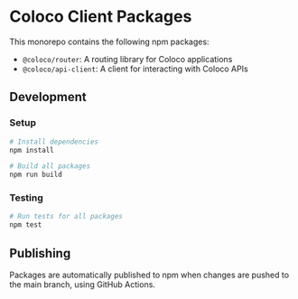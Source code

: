 # Coloco Client Packages

This monorepo contains the following npm packages:

- `@coloco/router`: A routing library for Coloco applications
- `@coloco/api-client`: A client for interacting with Coloco APIs

## Development

### Setup

```bash
# Install dependencies
npm install

# Build all packages
npm run build
```

### Testing

```bash
# Run tests for all packages
npm test
```

## Publishing

Packages are automatically published to npm when changes are pushed to the main branch, using GitHub Actions. 